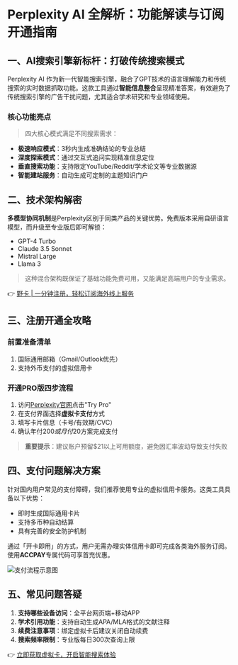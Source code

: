 # Perplexity AI 全解析：功能解读与订阅开通指南

## 一、AI搜索引擎新标杆：打破传统搜索模式
Perplexity AI 作为新一代智能搜索引擎，融合了GPT技术的语言理解能力和传统搜索的实时数据抓取功能。这款工具通过**智能信息整合**呈现精准答案，有效避免了传统搜索引擎的广告干扰问题，尤其适合学术研究和专业领域使用。

### 核心功能亮点
> 四大核心模式满足不同搜索需求：

- **极速响应模式**：3秒内生成准确结论的专业总结
- **深度探索模式**：通过交互式追问实现精准信息定位
- **垂直搜索功能**：支持限定YouTube/Reddit/学术论文等专业数据源
- **智能建站服务**：自动生成可定制的主题知识门户

## 二、技术架构解密
**多模型协同机制**是Perplexity区别于同类产品的关键优势。免费版本采用自研语言模型，而升级至专业版后即可解锁：
- GPT-4 Turbo
- Claude 3.5 Sonnet
- Mistral Large
- Llama 3

> 这种混合架构既保证了基础功能免费可用，又能满足高端用户的专业需求。

👉 [野卡 | 一分钟注册，轻松订阅海外线上服务](https://bbtdd.com/yeka)

## 三、注册开通全攻略
### 前置准备清单
1. 国际通用邮箱（Gmail/Outlook优先）
2. 支持外币支付的虚拟信用卡

### 开通PRO版四步流程
1. 访问[Perplexity官网](https://www.perplexity.ai/)点击"Try Pro"
2. 在支付界面选择**虚拟卡支付**方式
3. 填写卡片信息（卡号/有效期/CVC）
4. 确认年付$200或月付$20方案完成支付

> **重要提示**：建议账户预留$21以上可用额度，避免因汇率波动导致支付失败

## 四、支付问题解决方案
针对国内用户常见的支付障碍，我们推荐使用专业的虚拟信用卡服务。这类工具具备以下优势：
- 即时生成国际通用卡片
- 支持多币种自动结算
- 具有完善的安全防护机制

通过「开卡即用」的方式，用户无需办理实体信用卡即可完成各类海外服务订阅。使用**ACCPAY**专属代码可享首充优惠。

![支付流程示意图](https://bbtdd.com/wp-content/uploads/img/70006679228473.webp)

## 五、常见问题答疑
1. **支持哪些设备访问**：全平台网页端+移动APP
2. **学术引用功能**：支持自动生成APA/MLA格式的文献注释
3. **续费注意事项**：绑定虚拟卡后建议关闭自动续费
4. **搜索频率限制**：专业版每日300次查询上限

👉 [立即获取虚拟卡，开启智能搜索体验](https://bbtdd.com/yeka)